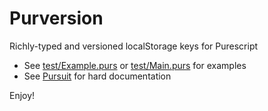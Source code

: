 # Purversion

Richly-typed and versioned localStorage keys for Purescript

- See [test/Example.purs](https://github.com/Quelklef/purversion/blob/master/test/Example.purs) or [test/Main.purs](https://github.com/Quelklef/purversion/blob/master/test/Main.purs) for examples
- See [Pursuit](pursuit.purescript.org/packages/purescript-purversion) for hard documentation

Enjoy!
